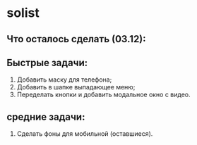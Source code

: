 # solist

## Что осталось сделать (03.12):
## Быстрые задачи:
1. Добавить маску для телефона;
2. Добавить в шапке выпадающее меню;
3. Переделать кнопки и добавить модальное окно с видео.

## средние задачи:
1. Сделать фоны для мобильной (оставшиеся).
